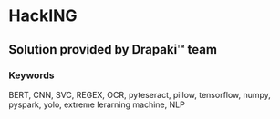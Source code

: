 # HackING 

## Solution provided by Drapaki™ team

### Keywords

BERT, CNN, SVC, REGEX, OCR, pyteseract, pillow, tensorflow, numpy, pyspark, yolo, extreme lerarning machine, NLP

